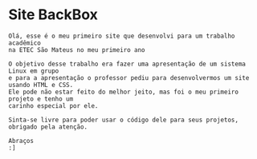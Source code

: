 # Site BackBox
 
	Olá, esse é o meu primeiro site que desenvolvi para um trabalho acadêmico
	na ETEC São Mateus no meu primeiro ano

	O objetivo desse trabalho era fazer uma apresentação de um sistema Linux em grupo
	e para a apresentação o professor pediu para desenvolvermos um site usando HTML e CSS.
	Ele pode não estar feito do melhor jeito, mas foi o meu primeiro projeto e tenho um
	carinho especial por ele.

	Sinta-se livre para poder usar o código dele para seus projetos, obrigado pela atenção.
	
	Abraços
	:]
